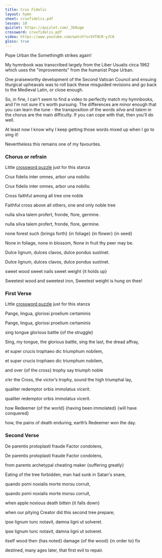 ```yaml
---
title: Crux Fidelis
layout: hymn
sheet: cruxfidelis.pdf
lesson: 10
quizlet: https://quizlet.com/_3b9ugm
crossword: cruxfidelis.pdf
video: https://www.youtube.com/watch?v=5VT0CR-yJC0
gloss: true
---
```


Pope Urban the Somethingth strikes again!

My hymnbook was transcribed largely from the Liber Usualis circa 1962 which uses the "improvements" from the humanist Pope Urban.

One praiseworthy development of the Second Vatican Council and ensuing liturgical upheavals was to roll back these misguided revisions and go back to the Medieval Latin, or close enough.

So, in fine, I can't seem to find a video to perfectly match my hymnbooks, and I'm not sure it's worth pursuing.  The differences are minor enough that you can learn the tune - the transposition of the words _silva_ and _talem_ in the chorus are the main difficulty. If you can cope with that, then you'll do well.

At least now I know why I keep getting those words mixed up when I go to sing it!

Nevertheless this remains one of my favourites.

### Chorus or refrain

Little [crossword puzzle](/crosswords/crux0.pdf) just for this stanza

<div data-gloss>
<p>
Crux fidelis inter omnes,
arbor una nobilis:
</p><p>
Crux fidelis inter omnes,
arbor una nobilis:
</p><p>
Cross faithful among all tree one noble
</p><p>
Faithful cross above all others, one and only noble tree</p>
</div>

<div data-gloss>
<p>
nulla silva talem profert,
fronde, flore, germine.</p>
<p>
nulla silva talem profert,
fronde, flore, germine.</p>
<p>none forest such {brings forth} {in foliage} {in flower} {in seed}</p>
<p>None in foliage, none in blossom,
None in fruit thy peer may be.</p>
</div>

<div data-gloss>
<p>
Dulce lignum, dulces clavos,
dulce pondus sustinet.</p>
<p>
Dulce lignum, dulces clavos,
dulce pondus sustinet.</p>
<p>sweet wood sweet nails sweet weight {it holds up}</p>
<p>Sweetest wood and sweetest iron,
Sweetest weight is hung on thee!</p>
</div>

### First Verse

Little [crossword puzzle](/crosswords/crux1.pdf) just for this stanza

<div data-gloss>
<p>Pange, lingua, gloriosi
proelium certaminis</p>
<p>Pange, lingua, gloriosi
proelium certaminis</p>
<p>sing tongue glorious battle {of the struggle}</p>
<p>Sing, my tongue, the glorious battle, sing the last, the dread affray,</p>
</div>

<div data-gloss>
<p>et super crucis trophaeo
dic triumphum nobilem,</p>
<p>et super crucis trophaeo
dic triumphum nobilem,</p>
<p>and over {of the cross} trophy say triumph noble</p>
<p>o’er the Cross, the victor’s trophy,
sound the high triumphal lay,</p>
</div>

<div data-gloss>
<p>qualiter redemptor orbis
immolatus vicerit.</p>
<p>qualiter redemptor orbis
immolatus vicerit.</p>
<p>how Redeemer {of the world} {having been immolated} {will have conquered}</p>
<p>how, the pains of death enduring,
earth’s Redeemer won the day.</p>
</div>

### Second Verse

<div data-gloss>
<p>De parentis protoplasti
fraude Factor condolens,</p>
<p>De parentis protoplasti
fraude Factor condolens,</p>
<p>from parents archetypal cheating maker {suffering greatly}</p>
<p>Eating of the tree forbidden,
man had sunk in Satan's snare,</p>
</div>
<div data-gloss>
<p>quando pomi noxialis
morte morsu corruit,</p>
<p>quando pomi noxialis
morte morsu corruit,</p>
<p>when apple noxious death bitten {it falls down}</p>
<p>when our pitying Creator did
this second tree prepare;</p>
</div>
<div data-gloss>
<p>ipse lignum tunc notavit,
damna ligni ut solveret.</p>
<p>ipse lignum tunc notavit,
damna ligni ut solveret.</p>
<p>itself wood then {has noted} damage {of the wood} {in order to} fix</p>
<p>destined, many ages later,
that first evil to repair.</p>
</div>

